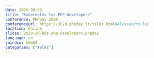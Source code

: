 ```yaml
---
date: 2020-09-08
title: "Kubernetes for PHP developers"
conference: PHPDay 2020
conferenceUrl: https://2020.phpday.it/talks.html#alessandro-lai
location: Online
slides: 2020-10-k8s-php-developers-phpday
language: en
joindin: b0b64
categories: ["Talks"]
---
```

